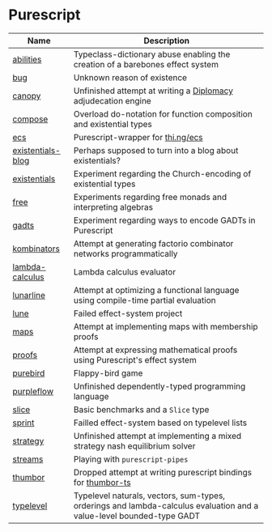 # Purescript

| Name                                     | Description                                                                                                          |
| ---------------------------------------- | -------------------------------------------------------------------------------------------------------------------- |
| [abilities](./abilities/)                | Typeclass-dictionary abuse enabling the creation of a barebones effect system                                        |
| [bug](./bug/)                            | Unknown reason of existence                                                                                          |
| [canopy](./canopy/)                      | Unfinished attempt at writing a [Diplomacy](<https://en.wikipedia.org/wiki/Diplomacy_(game)>) adjudecation engine    |
| [compose](./compose/)                    | Overload do-notation for function composition and existential types                                                  |
| [ecs](./ecs/)                            | Purescript-wrapper for [thi.ng/ecs](thi.ng/ecs)                                                                      |
| [existentials-blog](./existentials-blog) | Perhaps supposed to turn into a blog about existentials?                                                             |
| [existentials](./existentials)           | Experiment regarding the Church-encoding of existential types                                                        |
| [free](./free/)                          | Experiments regarding free monads and interpreting algebras                                                          |
| [gadts](./gadts)                         | Experiment regarding ways to encode GADTs in Purescript                                                              |
| [kombinators](./kombinators)             | Attempt at generating factorio combinator networks programmatically                                                  |
| [lambda-calculus](./lambda-calculus)     | Lambda calculus evaluator                                                                                            |
| [lunarline](./lunarline)                 | Attempt at optimizing a functional language using compile-time partial evaluation                                    |
| [lune](./lune)                           | Failed effect-system project                                                                                         |
| [maps](./maps)                           | Attempt at implementing maps with membership proofs                                                                  |
| [proofs](./proofs)                       | Attempt at expressing mathematical proofs using Purescript's effect system                                           |
| [purebird](./purebird)                   | Flappy-bird game                                                                                                     |
| [purpleflow](./purpleflow)               | Unfinished dependently-typed programming language                                                                    |
| [slice](./slice)                         | Basic benchmarks and a `Slice` type                                                                                  |
| [sprint](./sprint)                       | Failled effect-system based on typelevel lists                                                                       |
| [strategy](./strategy)                   | Unfinished attempt at implementing a mixed strategy nash equilibrium solver                                          |
| [streams](./streams)                     | Playing with `purescript-pipes`                                                                                      |
| [thumbor](./thumbor)                     | Dropped attempt at writing purescript bindings for [thumbor-ts](https://github.com/Brettm12345/thumbor-ts)           |
| [typelevel](./typelevel)                 | Typelevel naturals, vectors, sum-types, orderings and lambda-calculus evaluation and a value-level bounded-type GADT |
